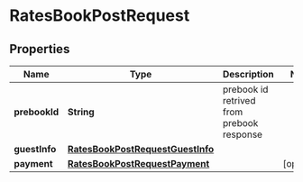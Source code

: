 

# RatesBookPostRequest


## Properties

| Name | Type | Description | Notes |
|------------ | ------------- | ------------- | -------------|
|**prebookId** | **String** | prebook id retrived from prebook response |  |
|**guestInfo** | [**RatesBookPostRequestGuestInfo**](RatesBookPostRequestGuestInfo.md) |  |  |
|**payment** | [**RatesBookPostRequestPayment**](RatesBookPostRequestPayment.md) |  |  [optional] |



